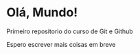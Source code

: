 # Olá, Mundo!

 Primeiro repositorio do curso de Git e Github

 Espero escrever mais coisas em breve
